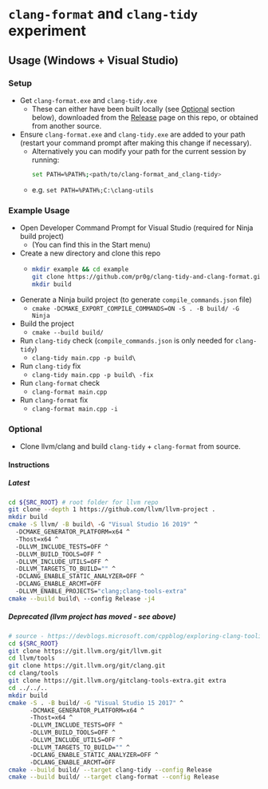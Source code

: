 # `clang-format` and `clang-tidy` experiment

## Usage (Windows + Visual Studio)

### Setup

- Get `clang-format.exe` and `clang-tidy.exe`
  - These can either have been built locally (see [Optional](#Optional) section below), downloaded from the [Release](https://github.com/pr0g/clang-tidy-and-clang-format/releases/tag/latest) page on this repo, or obtained from another source.
- Ensure `clang-format.exe` and `clang-tidy.exe` are added to your path (restart your command prompt after making this change if necessary).
  - Alternatively you can modify your path for the current session by running:
    ```bash
    set PATH=%PATH%;<path/to/clang-format_and_clang-tidy>
    ```
  - e.g. `set PATH=%PATH%;C:\clang-utils`

### Example Usage

- Open Developer Command Prompt for Visual Studio (required for Ninja build project)
  - (You can find this in the Start menu)
- Create a new directory and clone this repo
  - ```bash
    mkdir example && cd example
    git clone https://github.com/pr0g/clang-tidy-and-clang-format.git .
    mkdir build
    ```
- Generate a Ninja build project (to generate `compile_commands.json` file)
  - `cmake -DCMAKE_EXPORT_COMPILE_COMMANDS=ON -S . -B build/ -G Ninja`
- Build the project
  - `cmake --build build/`
- Run `clang-tidy` check (`compile_commands.json` is only needed for `clang-tidy`)
  - `clang-tidy main.cpp -p build\`
- Run `clang-tidy` fix
  - `clang-tidy main.cpp -p build\ -fix`
- Run `clang-format` check
  - `clang-format main.cpp`
- Run `clang-format` fix
  - `clang-format main.cpp -i`

### Optional

- Clone llvm/clang and build `clang-tidy` + `clang-format` from source.

#### Instructions

##### Latest

```bash
cd ${SRC_ROOT} # root folder for llvm repo
git clone --depth 1 https://github.com/llvm/llvm-project .
mkdir build
cmake -S llvm/ -B build\ -G "Visual Studio 16 2019" ^
  -DCMAKE_GENERATOR_PLATFORM=x64 ^
  -Thost=x64 ^
  -DLLVM_INCLUDE_TESTS=OFF ^
  -DLLVM_BUILD_TOOLS=OFF ^
  -DLLVM_INCLUDE_UTILS=OFF ^
  -DLLVM_TARGETS_TO_BUILD="" ^
  -DCLANG_ENABLE_STATIC_ANALYZER=OFF ^
  -DCLANG_ENABLE_ARCMT=OFF
  -DLLVM_ENABLE_PROJECTS="clang;clang-tools-extra"
cmake --build build\ --config Release -j4
```

##### Deprecated (llvm project has moved - see above)

```bash
# source - https://devblogs.microsoft.com/cppblog/exploring-clang-tooling-part-1-extending-clang-tidy/
cd ${SRC_ROOT}
git clone https://git.llvm.org/git/llvm.git
cd llvm/tools
git clone https://git.llvm.org/git/clang.git
cd clang/tools
git clone https://git.llvm.org/gitclang-tools-extra.git extra
cd ../../..
mkdir build
cmake -S . -B build/ -G "Visual Studio 15 2017" ^
      -DCMAKE_GENERATOR_PLATFORM=x64 ^
      -Thost=x64 ^
      -DLLVM_INCLUDE_TESTS=OFF ^
      -DLLVM_BUILD_TOOLS=OFF ^
      -DLLVM_INCLUDE_UTILS=OFF ^
      -DLLVM_TARGETS_TO_BUILD="" ^
      -DCLANG_ENABLE_STATIC_ANALYZER=OFF ^
      -DCLANG_ENABLE_ARCMT=OFF
cmake --build build/ --target clang-tidy --config Release
cmake --build build/ --target clang-format --config Release
```

